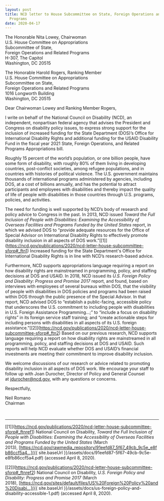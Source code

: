 ```yaml
---
layout: post
title: NCD letter to House Subcommittee on State, Foreign Operations and Related
  Programs
date: 2020-04-17
---
```

The Honorable Nita Lowey, Chairwoman\
U.S. House Committee on Appropriations\
Subcommittee of State,\
Foreign Operations and Related Programs\
H-307, The Capitol\
Washington, DC 20515

The Honorable Harold Rogers, Ranking Member\
U.S. House Committee on Appropriations\
Subcommittee on State,\
Foreign Operations and Related Programs\
1016 Longworth Building\
Washington, DC 20515

Dear Chairwoman Lowey and Ranking Member Rogers,

I write on behalf of the National Council on Disability (NCD), an independent, nonpartisan federal agency that advises the President and Congress on disability policy issues, to express strong support for the inclusion of increased funding for the State Department (DOS)’s Office for International Disability Rights and additional funding for the USAID Disability Fund in the fiscal year 2021 State, Foreign Operations, and Related Programs Appropriations bill.

Roughly 15 percent of the world’s population, or one billion people, have some form of disability, with roughly 80% of them living in developing countries, post-conflict societies, among refugee populations, and in countries with histories of political violence. The U.S. government maintains thousands of international programs administered by agencies, including DOS, at a cost of billions annually, and has the potential to attract participants and employees with disabilities and thereby impact the quality of life of people with disabilities in those countries through U.S. programs, policies, and activities.

The need for funding is well supported by NCD’s body of research and policy advice to Congress in the past. In 2013, NCD issued *Toward the Full Inclusion of People with Disabilities: Examining the Accessibility of Overseas Facilities and Programs Funded by the United States* report, in which we advised DOS to “provide adequate resources for the Office of Special Advisor on International Disability Rights to effectively promote disability inclusion in all aspects of DOS work.”[\[1]](https://ncd.gov/publications/2020/ncd-letter-house-subcommittee-sforp#_ftn1) Increased funding for the State Department's Office for International Disability Rights is in line with NCD’s research-based advice.

Furthermore, NCD supports appropriations language requiring a report on how disability rights are mainstreamed in programming, policy, and staffing decisions at DOS and USAID. In 2018, NCD issued its *U.S. Foreign Policy and Disability: Progress and Promise 2017* report, and found, based on interviews with employees of several bureaus within DOS, that the visibility of people with disabilities in DOS policies and programs had been raised within DOS through the public presence of the Special Advisor. In that report, NCD advised DOS to “establish a public-facing, accessible policy that underscores the U.S. commitment to including people with disabilities in U.S. Foreign Assistance Programming...;” to “include a focus on disability rights” in its foreign service staff training; and “create actionable steps for including persons with disabilities in all aspects of its U.S. foreign assistance.”[\[2]](https://ncd.gov/publications/2020/ncd-letter-house-subcommittee-sforp#_ftn2) Based on our previous research, NCD supports language requiring a report on how disability rights are mainstreamed in all programming, policy, and staffing decisions at DOS and USAID. Such reports will help NCD evaluate whether DOS and USAID’s financial investments are meeting their commitment to improve disability inclusion.

We welcome discussions of our research or advice related to promoting disability inclusion in all aspects of DOS work. We encourage your staff to follow up with Joan Durocher, Director of Policy and General Counsel at [jdurocher@ncd.gov](mailto:jdurocher@ncd.gov), with any questions or concerns.

Respectfully,

Neil Romano\
Chairman

 



- - -

[\[1]](https://ncd.gov/publications/2020/ncd-letter-house-subcommittee-sforp#_ftnref1) National Council on Disability, *Toward the Full Inclusion of People with Disabilities: Examining the Accessibility of Overseas Facilities and Programs Funded by the United States* (March 2013), [https://ncd.gov/rawmedia_repository/91eefd87_5f67_49cb_9c5e_e8fb86ccf5a4...]({{ site.baseUrl }}/assets/docs/91eefd87-5f67-49cb-9c5e-e8fb86ccf5a4.pdf) (accessed April 8, 2020).

[\[2]](https://ncd.gov/publications/2020/ncd-letter-house-subcommittee-sforp#_ftnref2) National Council on Disability, *U.S. Foreign Policy and Disability: Progress and Promise 2017* (March 2018), [https://ncd.gov/sites/default/files/US%20Foreign%20Policy%20and%20Disabi...]({{ site.baseUrl }}/assets/docs/us-foreign-policy-and-disability-accessible-1.pdf) (accessed April 8, 2020).
